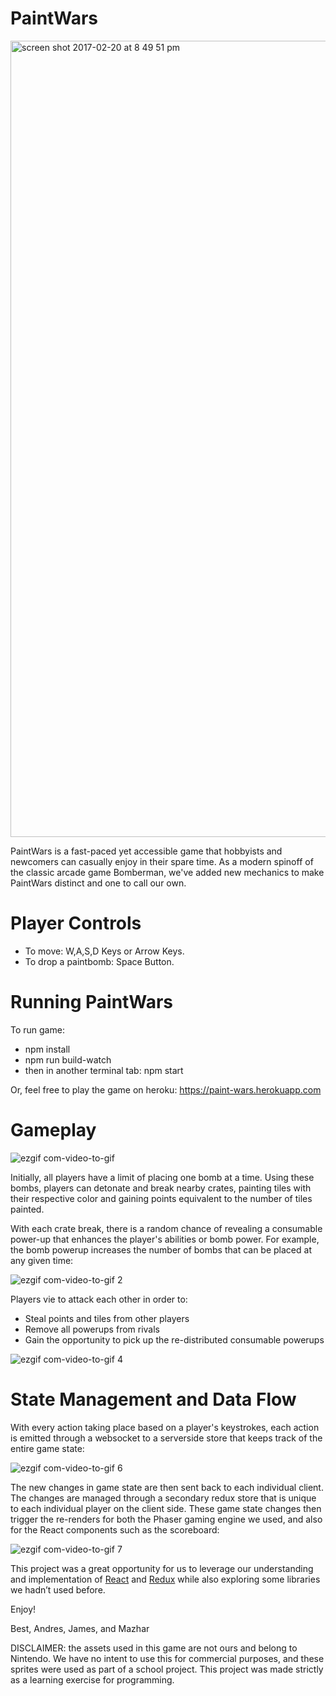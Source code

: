 # PaintWars

<img width="1274" alt="screen shot 2017-02-20 at 8 49 51 pm" src="https://cloud.githubusercontent.com/assets/10522165/23147628/7457393a-f7ae-11e6-810b-6d78e2b62872.png">

PaintWars is a fast-paced yet accessible game that hobbyists and newcomers can casually enjoy in their spare time. As a modern spinoff of the classic arcade game Bomberman, we've added new mechanics to make PaintWars distinct and one to call our own.

# Player Controls

- To move: W,A,S,D Keys or Arrow Keys.
- To drop a paintbomb: Space Button.

# Running PaintWars

To run game:
  - npm install
  - npm run build-watch
  - then in another terminal tab: npm start

Or, feel free to play the game on heroku:
https://paint-wars.herokuapp.com

# Gameplay

![ezgif com-video-to-gif](https://cloud.githubusercontent.com/assets/10522165/25067008/730e0a6a-2204-11e7-80ec-2f2408e020a5.gif)


Initially, all players have a limit of placing one bomb at a time. Using these bombs, players can detonate and break nearby crates, painting tiles with their respective color and gaining points equivalent to the number of tiles painted. 

With each crate break, there is a random chance of revealing a consumable power-up that enhances the player's abilities or bomb power. For example, the bomb powerup increases the number of bombs that can be placed at any given time: 

![ezgif com-video-to-gif 2](https://cloud.githubusercontent.com/assets/10522165/25067037/aa4cec8e-2205-11e7-867a-a7a63f6d5451.gif)

Players vie to attack each other in order to:

- Steal points and tiles from other players
- Remove all powerups from rivals
- Gain the opportunity to pick up the re-distributed consumable powerups

![ezgif com-video-to-gif 4](https://cloud.githubusercontent.com/assets/10522165/25067079/a7add906-2206-11e7-8a6a-cb8dc1c1b027.gif)

# State Management and Data Flow

With every action taking place based on a player's keystrokes, each action is emitted through a websocket to a serverside store that keeps track of the entire game state:

![ezgif com-video-to-gif 6](https://cloud.githubusercontent.com/assets/10522165/25067104/9d1e8e76-2207-11e7-9f0f-48a3259b1f8a.gif)

The new changes in game state are then sent back to each individual client. The changes are managed through a secondary redux store that is unique to each individual player on the client side. These game state changes then trigger the re-renders for both the Phaser gaming engine we used, and also for the React components such as the scoreboard: 

![ezgif com-video-to-gif 7](https://cloud.githubusercontent.com/assets/10522165/25067115/e6435e60-2207-11e7-8ad9-f602ed0ef3d8.gif)

This project was a great opportunity for us to leverage our understanding and implementation of [React](https://facebook.github.io/react/) and [Redux](http://redux.js.org/) while also exploring some libraries we hadn’t used before.

Enjoy!

Best,
Andres, James, and Mazhar

DISCLAIMER: the assets used in this game are not ours and belong to Nintendo. We have no intent to use this for commercial purposes, and these sprites were used as part of a school project. This project was made strictly as a learning exercise for programming. 
